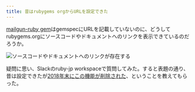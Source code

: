 ```yaml
---
title: 昔はrubygems orgからURLを設定できた
---
```

[mailgun-ruby gem](https://rubygems.org/gems/mailgun-ruby)はgemspecにURLを記載していないのに、どうしてrubygems.orgにソースコードやドキュメントへのリンクを表示できているのだろうか。

![](https://lh6.googleusercontent.com/MSECOVWGA8wGbnTcQkJqwUxYBVqrYOwz2ysx2Bn54JTyvqLCZUzp4ZvKgOSRxqgLkkX7fp7PBOUREjD-1g7IpfTho_SQn6QTczo0L3Z-2-NX2Sek4aROVwqU_FhsyZjdy2u8pXdN8e3j0Pho37Dq4ByLXX7flgLlI2bRTW172jD-pEmmegiYr3Jys2Wf "ソースコードやドキュメントへのリンクが存在する")

疑問に思い、Slackのruby-jp workspaceで質問してみた。すると表題の通り、昔は設定できたが[2018年末にこの機能が削除された](https://github.com/rubygems/rubygems.org/pull/1815)、ということを教えてもらった。
